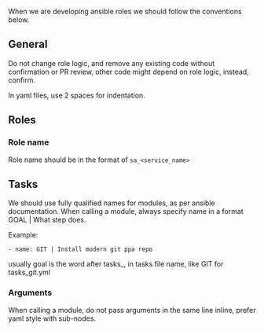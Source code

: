 When we are developing ansible roles we should follow the conventions below.

## General
Do not change role logic, and remove any existing code without confirmation or PR review,
other code might depend on role logic, instead, confirm.

In yaml files, use 2 spaces for indentation.

## Roles
### Role name
Role name should be in the format of `sa_<service_name>`

## Tasks

We should use fully qualified names for modules, as per ansible documentation.
When calling a module, always specify name in a format  GOAL | What step does.

Example:
```
- name: GIT | Install modern git ppa repo
```

usually goal is the word after tasks_, in tasks file name, like GIT for tasks_git.yml

### Arguments

When calling a module, do not pass arguments in the same line inline,
prefer yaml style with sub-nodes.


